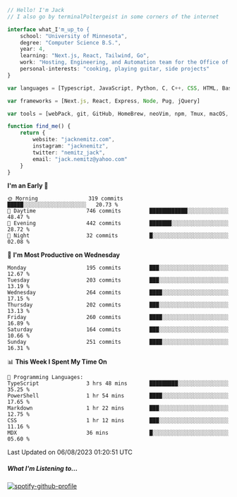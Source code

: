```typescript
// Hello! I'm Jack
// I also go by terminalPoltergeist in some corners of the internet

interface what_I'm_up_to {
    school: "University of Minnesota",
    degree: "Computer Science B.S.",
    year: 4,
    learning: "Next.js, React, Tailwind, Go",
    work: "Hosting, Engineering, and Automation team for the Office of Information Technology at UMN",
    personal-interests: "cooking, playing guitar, side projects"
}

var languages = [Typescript, JavaScript, Python, C, C++, CSS, HTML, Bash, VimScript]

var frameworks = [Next.js, React, Express, Node, Pug, jQuery]

var tools = [webPack, git, GitHub, HomeBrew, neoVim, npm, Tmux, macOS, Ubuntu, Docker, Nginx, Cloudflare, DigitalOcean]

function find_me() {
    return {
        website: "jacknemitz.com",
        instagram: "jacknemitz",
        twitter: "nemitz_jack",
        email: "jack.nemitz@yahoo.com"
    }
}
```

<!--START_SECTION:waka-->
**I'm an Early 🐤** 

```text
🌞 Morning                319 commits         █████░░░░░░░░░░░░░░░░░░░░   20.73 % 
🌆 Daytime                746 commits         ████████████░░░░░░░░░░░░░   48.47 % 
🌃 Evening                442 commits         ███████░░░░░░░░░░░░░░░░░░   28.72 % 
🌙 Night                  32 commits          █░░░░░░░░░░░░░░░░░░░░░░░░   02.08 % 
```
📅 **I'm Most Productive on Wednesday** 

```text
Monday                   195 commits         ███░░░░░░░░░░░░░░░░░░░░░░   12.67 % 
Tuesday                  203 commits         ███░░░░░░░░░░░░░░░░░░░░░░   13.19 % 
Wednesday                264 commits         ████░░░░░░░░░░░░░░░░░░░░░   17.15 % 
Thursday                 202 commits         ███░░░░░░░░░░░░░░░░░░░░░░   13.13 % 
Friday                   260 commits         ████░░░░░░░░░░░░░░░░░░░░░   16.89 % 
Saturday                 164 commits         ███░░░░░░░░░░░░░░░░░░░░░░   10.66 % 
Sunday                   251 commits         ████░░░░░░░░░░░░░░░░░░░░░   16.31 % 
```


📊 **This Week I Spent My Time On** 

```text
💬 Programming Languages: 
TypeScript               3 hrs 48 mins       █████████░░░░░░░░░░░░░░░░   35.25 % 
PowerShell               1 hr 54 mins        ████░░░░░░░░░░░░░░░░░░░░░   17.65 % 
Markdown                 1 hr 22 mins        ███░░░░░░░░░░░░░░░░░░░░░░   12.75 % 
CSS                      1 hr 12 mins        ███░░░░░░░░░░░░░░░░░░░░░░   11.16 % 
MDX                      36 mins             █░░░░░░░░░░░░░░░░░░░░░░░░   05.60 % 
```


 Last Updated on 06/08/2023 01:20:51 UTC
<!--END_SECTION:waka-->

##### What I'm Listening to...

[![spotify-github-profile](https://spotify-github-profile.vercel.app/api/view?uid=jack.nemitz&cover_image=true&show_offline=true&bar_color=53b14f&bar_color_cover=false&background_color=121212FF)](https://spotify-github-profile.vercel.app/api/view?uid=jack.nemitz&redirect=true)

